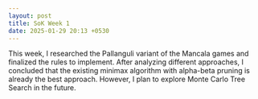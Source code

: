 ```yaml
---
layout: post
title: SoK Week 1
date: 2025-01-29 20:13 +0530
---
```


This week, I researched the Pallanguli variant of the Mancala games and finalized the rules to implement. After analyzing different approaches, I concluded that the existing minimax algorithm with alpha-beta pruning is already the best approach. However, I plan to explore Monte Carlo Tree Search in the future.
